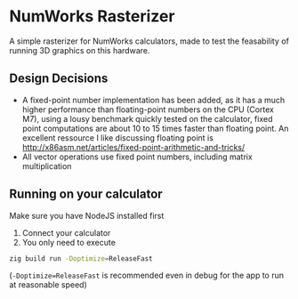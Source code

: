 # NumWorks Rasterizer

A simple rasterizer for NumWorks calculators, made to test the feasability of running 3D graphics
on this hardware.

## Design Decisions
- A fixed-point number implementation has been added, as it has a much higher performance than
  floating-point numbers on the CPU (Cortex M7), using a lousy benchmark quickly tested on the
  calculator, fixed point computations are about 10 to 15 times faster than floating point.
  An excellent ressource I like discussing floating point is http://x86asm.net/articles/fixed-point-arithmetic-and-tricks/
- All vector operations use fixed point numbers, including matrix multiplication

## Running on your calculator

Make sure you have NodeJS installed first

1. Connect your calculator
2. You only need to execute
```sh
zig build run -Doptimize=ReleaseFast
```
(`-Doptimize=ReleaseFast` is recommended even in debug for the app to run at reasonable speed)
